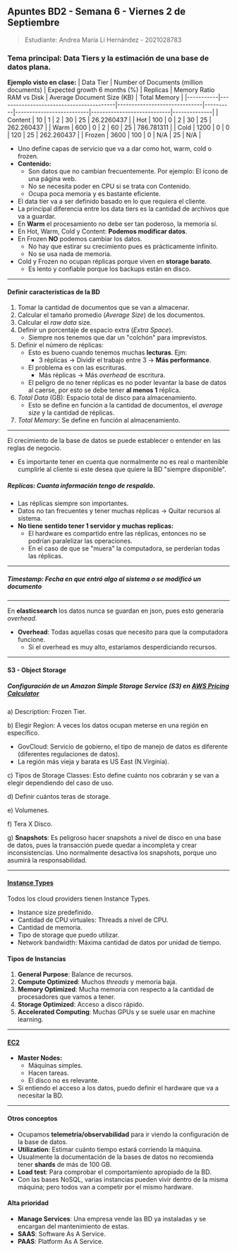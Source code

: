 ## Apuntes BD2 - Semana 6 - Viernes 2 de Septiembre 

> Estudiante: Andrea María Li Hernández - 2021028783

### Tema principal: Data Tiers y la estimación de una base de datos plana.

**Ejemplo visto en clase:**
| Data Tier | Number of Documents (million documents) | Expected growth 6 months (%) | Replicas | Memory Ratio RAM vs Disk | Average Document Size (KB) | Total Memory |
|-----------|-----------------------------------------|------------------------------|----------|--------------------------|----------------------------|--------------|
| Content   | 10                                      | 1                            | 2        | 30                       | 25                         | 26.2260437   |
| Hot       | 100                                     | 0                            | 2        | 30                       | 25                         | 262.260437   |
| Warm      | 600                                     | 0                            | 2        | 60                       | 25                         | 786.781311   |
| Cold      | 1200                                    | 0                            | 0        | 120                      | 25                         | 262.260437   |
| Frozen    | 3600                                    | 100                          | 0        | N/A                      | 25                         | N/A          |


- Uno define capas de servicio que va a dar como hot, warm, cold o frozen.
- **Contenido:**
    - Son datos que no cambian frecuentemente. Por ejemplo: El ícono de una página web.
    - No se necesita poder en CPU si se trata con Contenido.
    - Ocupa poca memoria y es bastante eficiente.
- El data tier va a ser definido basado en lo que requiera el cliente.
- La principal diferencia entre los data tiers es la cantidad de archivos que va a guardar.
- En **Warm** el procesamiento no debe ser tan poderoso, la memoria sí.
- En Hot, Warm, Cold y Content: **Podemos modificar datos**.
- En Frozen **NO** podemos cambiar los datos.
    - No hay que estirar su crecimiento pues es prácticamente infinito.
    - No se usa nada de memoria.
- Cold y Frozen no ocupan réplicas porque viven en **storage barato**.
    - Es lento y confiable porque los backups están en disco.
___
#### Definir características de la BD
1. Tomar la cantidad de documentos que se van a almacenar.
2. Calcular el tamaño promedio (*Average Size*) de los documentos.
3. Calcular el *raw data* size.
4. Definir un porcentaje de espacio extra (*Extra Space*).
    - Siempre nos tenemos que dar un "colchón" para imprevistos.
5. Definir el número de réplicas:
    - Esto es bueno cuando tenemos muchas **lecturas**. Ejm:
        - 3 réplicas -> Dividir el trabajo entre 3 -> **Más performance**.
    - El problema es con las escrituras.
        - Más réplicas -> Más *overhead* de escritura.
    - El peligro de no tener réplicas es no poder levantar la base de datos al caerse, por esto se debe tener **al menos 1** réplica.
6. *Total Data* (GB): Espacio total de disco para almacenamiento.
    - Esto se define en función a la cantidad de documentos, el *average size* y la cantidad de réplicas.
7. *Total Memory*: Se define en función al almacenamiento.
___

El crecimiento de la base de datos se puede establecer o entender en las reglas de negocio.
- Es importante tener en cuenta que normalmente no es real o mantenible cumplirle al cliente si este desea que quiere la BD "siempre disponible".
    
##### Replicas: Cuanta información tengo de respaldo.
- Las réplicas siempre son importantes.
- Datos no tan frecuentes y tener muchas réplicas -> Quitar recursos al sistema. 
- **No tiene sentido tener 1 servidor y muchas replicas:**
    - El hardware es compartido entre las réplicas, entonces no se podrían paralelizar las operaciones.
    - En el caso de que se "muera" la computadora, se perderían todas las réplicas. 
___

##### Timestamp: Fecha en que entró algo al sistema o se modificó un documento 
___ 
En **elasticsearch** los datos nunca se guardan en json, pues esto generaría *overhead*.
- **Overhead**: Todas aquellas cosas que necesito para que la computadora funcione.
    - Si el overhead es muy alto, estaríamos desperdiciando recursos.
___
#### S3 - Object Storage
##### Configuración de un Amazon Simple Storage Service (S3) en [AWS Pricing Calculator](https://calculator.aws/#/addService)

a) Description: Frozen Tier.

b) Elegir Region: A veces los datos ocupan meterse en una región en específico.
-   GovCloud: Servicio de gobierno, el tipo de manejo de datos es diferente (diferentes regulaciones de datos).
-  La región más vieja y barata es US East (N.Virginia).

c) Tipos de Storage Classes: Esto define cuánto nos cobrarán y se van a elegir dependiendo del caso de uso.

d) Definir cuántos teras de storage.

e) Volumenes.

f) Tera X Disco.

g) **Snapshots**: Es peligroso hacer snapshots a nivel de disco en una base de datos, pues la transacción puede quedar a incompleta y crear inconsistencias. Uno normalmente desactiva los snapshots, porque uno asumirá la responsabilidad.
___
#### [Instance Types](https://aws.amazon.com/es/ec2/instance-types/)
Todos los cloud providers tienen Instance Types.
- Instance size predefinido.
- Cantidad de CPU virtuales: Threads a nivel de CPU.
- Cantidad de memoria.
- Tipo de storage que puedo utilizar.
- Network bandwidth: Máxima cantidad de datos por unidad de tiempo.

#### Tipos de Instancias
1. **General Purpose**: Balance de recursos.
2. **Compute Optimized**: Muchos *threads* y memoria baja.
3. **Memory Optimized**: Mucha memoria con respecto a la cantidad de procesadores que vamos a tener.
4. **Storage Optimized**: Acceso a disco rápido.
5. **Accelerated Computing**: Muchas GPUs y se suele usar en machine learning.
___
#### [EC2](https://aws.amazon.com/es/ec2/?trk=58ace84c-cd27-448f-9f64-ec1187db737b&sc_channel=ps&s_kwcid=AL!4422!3!590500029733!e!!g!!ec2&ef_id=Cj0KCQjwyOuYBhCGARIsAIdGQRNsf25v3v1cs6xDQBLh7g_H4dEMKUGzTUYIp_tdZE2zqXFPyu6indsaAql-EALw_wcB:G:s&s_kwcid=AL!4422!3!590500029733!e!!g!!ec2)
- **Master Nodes:**
    - Máquinas simples.
    - Hacen tareas.
    - El disco no es relevante.
- Si entiendo el acceso a los datos, puedo definir el hardware que va a necesitar la BD.
___
#### Otros conceptos
- Ocupamos **telemetría/observabilidad** para ir viendo la configuración de la base de datos.
- **Utilization**: Estimar cuánto tiempo estará corriendo la máquina.
- Usualmente la documentación de la bases de datos no recomienda tener **shards** de más de 100 GB.
- **Load test**: Para comprobar el comportamiento apropiado de la BD.
- Con las bases NoSQL, varias instancias pueden vivir dentro de la misma máquina; pero todos van a competir por el mismo hardware.

#### Alta prioridad
- **Manage Services**: Una empresa vende las BD ya instaladas y se encargan del mantenimiento de estas.
- **SAAS**: Software As A Service.
- **PAAS**: Platform As A Service. 
